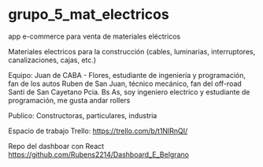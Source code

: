 # grupo_5_mat_electricos

app e-commerce para venta de materiales eléctricos

Materiales electricos para la construcción (cables, luminarias, interruptores, canalizaciones, cajas, etc.)

Equipo:
Juan de CABA - Flores, estudiante de ingeniería y programación, fan de los autos
Ruben de San Juan, técnico mecánico, fan del off-road
Santi de San Cayetano Pcia. Bs As, soy ingeniero electrico y estudiante de programación, me gusta andar rollers

Publico:
Constructoras, particulares, industria

Espacio de trabajo Trello:
https://trello.com/b/t1NlRnQI/

Repo del dashboar con React
https://github.com/Rubens2214/Dashboard_E_Belgrano

